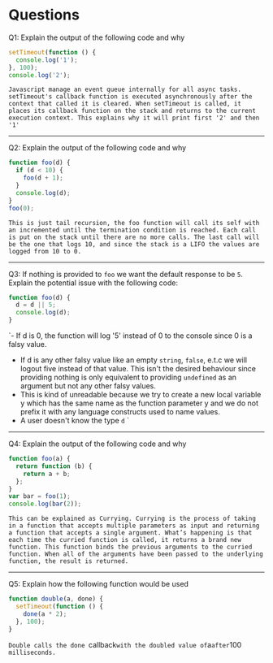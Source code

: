 # Questions

Q1: Explain the output of the following code and why

```js
setTimeout(function () {
  console.log('1');
}, 100);
console.log('2');
```

`Javascript manage an event queue internally for all async tasks. setTimeout's callback function is executed asynchronously after the context that called it is cleared. When setTimeout is called, it places its callback function on the stack and returns to the current execution context. This explains why it will print first '2' and then '1'`

---

Q2: Explain the output of the following code and why

```js
function foo(d) {
  if (d < 10) {
    foo(d + 1);
  }
  console.log(d);
}
foo(0);
```

`This is just tail recursion, the foo function will call its self with an incremented until the termination condition is reached. Each call is put on the stack until there are no more calls. The last call will be the one that logs 10, and since the stack is a LIFO the values are logged from 10 to 0.`

---

Q3: If nothing is provided to `foo` we want the default response to be `5`. Explain the potential issue with the following code:

```js
function foo(d) {
  d = d || 5;
  console.log(d);
}
```

`- If d is 0, the function will log '5' instead of 0 to the console since 0 is a falsy value.

- If d is any other falsy value like an empty `string`, `false`, e.t.c we will logout five instead of that value. This isn't the desired behaviour since providing nothing is only equivalent to providing `undefined` as an argument but not any other falsy values.
- This is kind of unreadable because we try to create a new local variable y which has the same name as the function parameter y and we do not prefix it with any language constructs used to name values.
- A user doesn't know the type `d` `

---

Q4: Explain the output of the following code and why

```js
function foo(a) {
  return function (b) {
    return a + b;
  };
}
var bar = foo(1);
console.log(bar(2));
```

`This can be explained as Currying. Currying is the process of taking in a function that accepts multiple parameters as input and returning a function that accepts a single argument. What’s happening is that each time the curried function is called, it returns a brand new function. This function binds the previous arguments to the curried function. When all of the arguments have been passed to the underlying function, the result is returned. `

---

Q5: Explain how the following function would be used

```js
function double(a, done) {
  setTimeout(function () {
    done(a * 2);
  }, 100);
}
```

`Double calls the done `callback`with the doubled value of`a`after`100` milliseconds.`

